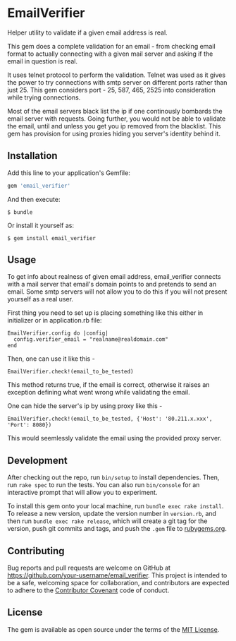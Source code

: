 # EmailVerifier

Helper utility to validate if a given email address is real.

This gem does a complete validation for an email - from checking email format to actually connecting with a given mail server and asking if the email in question is real.

It uses telnet protocol to perform the validation. Telnet was used as it gives the power to try connections with smtp server on different ports rather than just 25. This gem considers port - 25, 587, 465, 2525 into consideration while trying connections.

Most of the email servers black list the ip if one continously bombards the email server with requests. Going further, you would not be able to validate the email, until and unless you get you ip removed from the blacklist. This gem has provision for using proxies hiding you server's identity behind it.


## Installation

Add this line to your application's Gemfile:

```ruby
gem 'email_verifier'
```

And then execute:

    $ bundle

Or install it yourself as:

    $ gem install email_verifier

## Usage

To get info about realness of given email address, email_verifier connects with a mail server that email's domain points to and pretends to send an email. Some smtp servers will not allow you to do this if you will not present yourself as a real user.

First thing you need to set up is placing something like this either in initializer or in application.rb file:

```
EmailVerifier.config do |config|
  config.verifier_email = "realname@realdomain.com"
end
```

Then, one can use it like this - 

```
EmailVerifier.check!(email_to_be_tested)
```

This method returns true, if the email is correct, otherwise it raises an exception defining what went wrong while validating the email.

One can hide the server's ip by using proxy like this -

```
EmailVerifier.check!(email_to_be_tested, {'Host': '80.211.x.xxx', 'Port': 8080})
```

This would seemlessly validate the email using the provided proxy server.

## Development

After checking out the repo, run `bin/setup` to install dependencies. Then, run `rake spec` to run the tests. You can also run `bin/console` for an interactive prompt that will allow you to experiment.

To install this gem onto your local machine, run `bundle exec rake install`. To release a new version, update the version number in `version.rb`, and then run `bundle exec rake release`, which will create a git tag for the version, push git commits and tags, and push the `.gem` file to [rubygems.org](https://rubygems.org).

## Contributing

Bug reports and pull requests are welcome on GitHub at https://github.com/your-username/email_verifier. This project is intended to be a safe, welcoming space for collaboration, and contributors are expected to adhere to the [Contributor Covenant](http://contributor-covenant.org) code of conduct.

## License

The gem is available as open source under the terms of the [MIT License](http://opensource.org/licenses/MIT).
